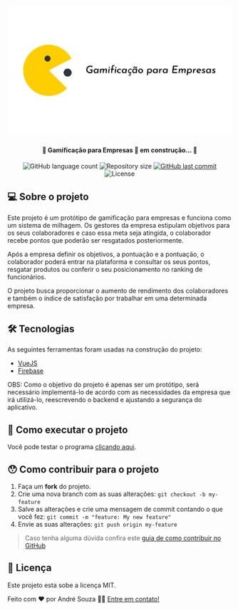 
<h1 align="center">
    <img alt="Gamificação para Empresas" title="Gamificação para Empresas" src="./img/logo.png" />
</h1>

<h4 align="center"> 
	🚧 Gamificação para Empresas 🚀 em construção... 🚧
</h4>

<p align="center">
  <img alt="GitHub language count" src="https://img.shields.io/github/languages/count/andrefmsouza/gamificacaoparaempresas?color=%2304D361">

  <img alt="Repository size" src="https://img.shields.io/github/repo-size/andrefmsouza/gamificacaoparaempresas">
 
  <a href="https://github.com/andrefmsouza/gamificacaoparaempresas/commits/master">
    <img alt="GitHub last commit" src="https://img.shields.io/github/last-commit/andrefmsouza/gamificacaoparaempresas">
  </a>

  <img alt="License" src="https://img.shields.io/badge/license-MIT-brightgreen">
   
</p>


## 💻 Sobre o projeto

Este projeto é um protótipo de gamificação para empresas e funciona como um sistema de milhagem. Os gestores da empresa estipulam objetivos para os seus colaboradores e caso essa meta seja atingida, o colaborador recebe pontos que poderão ser resgatados posteriormente. 

Após a empresa definir os objetivos, a pontuação e a pontuação, o colaborador poderá entrar na plataforma e consultar os seus pontos, resgatar produtos ou conferir o seu posicionamento no ranking de funcionários.

O projeto busca proporcionar o aumento de rendimento dos colaboradores e também o índice de satisfação por trabalhar em uma determinada empresa.


## 🛠 Tecnologias

As seguintes ferramentas foram usadas na construção do projeto:

- [VueJS][vue]
- [Firebase][firebase]


OBS: Como o objetivo do projeto é apenas ser um protótipo, será necessário implementá-lo de acordo com as necessidades da empresa que irá utilizá-lo, reescrevendo o backend e ajustando a segurança do aplicativo.


## 🚀 Como executar o projeto

Você pode testar o programa <a href="https://andrefmsouza.github.io/gamificacaoparaempresas/">clicando aqui</a>.

## 😯 Como contribuir para o projeto

1. Faça um **fork** do projeto.
2. Crie uma nova branch com as suas alterações: `git checkout -b my-feature`
3. Salve as alterações e crie uma mensagem de commit contando o que você fez: `git commit -m "feature: My new feature"`
4. Envie as suas alterações: `git push origin my-feature`
> Caso tenha alguma dúvida confira este [guia de como contribuir no GitHub](https://github.com/firstcontributions/first-contributions)


## 📝 Licença

Este projeto esta sobe a licença MIT.

Feito com ❤️ por André Souza 👋🏽 [Entre em contato!](https://www.linkedin.com/in/andrefmsouza/)

[license]: https://opensource.org/licenses/MIT
[vue]:https://vuejs.org
[firebase]:https://firebase.google.com